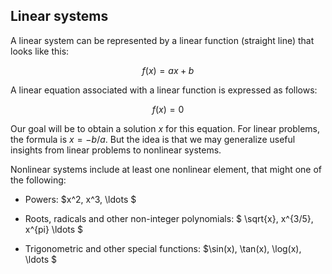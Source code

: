 ## Linear systems

A linear system can be represented by a linear function (straight line) that looks like this:

$$ f(x) = ax + b $$

A linear equation associated with a linear function is expressed as follows:

$$ f(x) = 0 $$

Our goal will be to obtain a solution $x$ for this equation. For linear problems, the formula is $x = -b/a$. But the idea is that we may generalize useful insights from linear problems to nonlinear systems.

Nonlinear systems include at least one nonlinear element, that might one of the following:

- Powers: $x^2, x^3, \ldots $

- Roots, radicals and other non-integer polynomials: $ \sqrt{x}, x^{3/5}, x^{pi} \ldots $

- Trigonometric and other special functions: $\sin(x), \tan(x), \log(x), \ldots $

